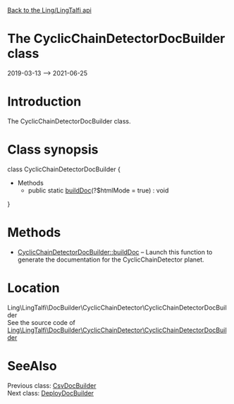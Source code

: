 [Back to the Ling/LingTalfi api](https://github.com/lingtalfi/LingTalfi/blob/master/doc/api/Ling/LingTalfi.md)



The CyclicChainDetectorDocBuilder class
================
2019-03-13 --> 2021-06-25






Introduction
============

The CyclicChainDetectorDocBuilder class.



Class synopsis
==============


class <span class="pl-k">CyclicChainDetectorDocBuilder</span>  {

- Methods
    - public static [buildDoc](https://github.com/lingtalfi/LingTalfi/blob/master/doc/api/Ling/LingTalfi/DocBuilder/CyclicChainDetector/CyclicChainDetectorDocBuilder/buildDoc.md)(?$htmlMode = true) : void

}






Methods
==============

- [CyclicChainDetectorDocBuilder::buildDoc](https://github.com/lingtalfi/LingTalfi/blob/master/doc/api/Ling/LingTalfi/DocBuilder/CyclicChainDetector/CyclicChainDetectorDocBuilder/buildDoc.md) &ndash; Launch this function to generate the documentation for the CyclicChainDetector planet.





Location
=============
Ling\LingTalfi\DocBuilder\CyclicChainDetector\CyclicChainDetectorDocBuilder<br>
See the source code of [Ling\LingTalfi\DocBuilder\CyclicChainDetector\CyclicChainDetectorDocBuilder](https://github.com/lingtalfi/LingTalfi/blob/master/DocBuilder/CyclicChainDetector/CyclicChainDetectorDocBuilder.php)



SeeAlso
==============
Previous class: [CsvDocBuilder](https://github.com/lingtalfi/LingTalfi/blob/master/doc/api/Ling/LingTalfi/DocBuilder/Csv/CsvDocBuilder.md)<br>Next class: [DeployDocBuilder](https://github.com/lingtalfi/LingTalfi/blob/master/doc/api/Ling/LingTalfi/DocBuilder/Deploy/DeployDocBuilder.md)<br>
